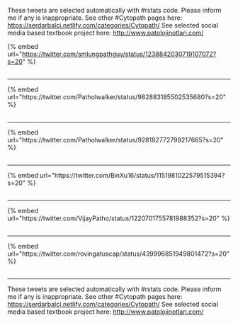 

These tweets are selected automatically with #rstats code. Please inform me if any is inappropriate.
See other #Cytopath pages here: https://serdarbalci.netlify.com/categories/Cytopath/ 
See selected social media based textbook project here: http://www.patolojinotlari.com/

{% embed url="https://twitter.com/smlungpathguy/status/1238842030719107072?s=20" %}<br>
<br>
<hr>
{% embed url="https://twitter.com/Patholwalker/status/982883185502535680?s=20" %}<br>
<br>
<hr>
{% embed url="https://twitter.com/Patholwalker/status/928182772799217665?s=20" %}<br>
<br>
<hr>
{% embed url="https://twitter.com/BinXu16/status/1151981022579515394?s=20" %}<br>
<br>
<hr>
{% embed url="https://twitter.com/VijayPatho/status/1220701755781988352?s=20" %}<br>
<br>
<hr>
{% embed url="https://twitter.com/rovingatuscap/status/439996851949801472?s=20" %}<br>
<br>
<hr>


These tweets are selected automatically with #rstats code. Please inform me if any is inappropriate.
See other #Cytopath pages here: https://serdarbalci.netlify.com/categories/Cytopath/ 
See selected social media based textbook project here: http://www.patolojinotlari.com/
